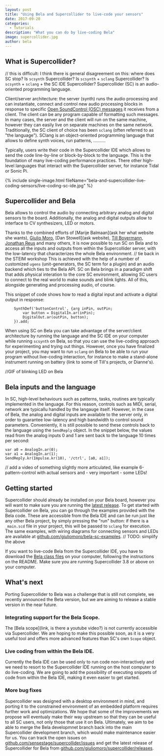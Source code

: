 ```yaml
---
layout: post
title: "Using Bela and Supercollider to live-code your sensors"
date: 2017-09-20
categories:
  - Tutorials
description: "What you can do by live-coding Bela"
image: supercollider.jpg
author: bela
---
```

 
## What is Supercollider?

// this is difficult: I think there is general disagreement on this: where does SC stop? Is `scsynth` Supercollider? Is `scsynth` + `sclang` Supercollider? Is `scsynth` + `sclang` + the SC IDE Supercollider?
Supercollider (SC) is an audio-oriented programming language. 

Client/server architecture: the server (synth) runs the audio processing and can instantiate, connect and control new audio processing blocks in response to specific [Open SoundControl (OSC) messages]("https://en.wikipedia.org/wiki/Open_Sound_Control") it receives from a client.
The client can be any program capable of formatting such messages.
In many cases, the server and the client will run on the same machine, however they can easily live on separate machines on the same network.
Traditionally, the SC client of choice has been `sclang` (often referred to as "the language").
SClang is an object-oriented programming language that allows to define synth voices, run patterns, ..........

Typically, users write their code in the Supercollider IDE which allows to send the code line-by-line or block-by-block to the language.
This is the foundation of many live-coding performance practices.
There other high-level languages that interact with the Supercollider server, for instance Tidal or Sonic Pi.

{% include single-image.html fileName="bela-and-supercollider-live-coding-sensors/live-coding-sc-ide.jpg" %}

## Supercollider and Bela

Bela allows to control the audio by connecting arbitrary analog and digital sensors to the board.
Additionally, the analog and digital outputs allow to interface to CV synthesizers, LED or motors.

Thanks to the combined efforts of [Marije Balmaan](ask her what website she wants), [Giulio Moro](https://github.com/giuliomoro), [Dan Stowell](ask website), [Till Bovermann](website), [Jonathan Reus](website) and many others, it is now possible to run SC on Bela and to access all the inputs and outputs from within the Supercollider server, with the low-latency that characterizes the whole Bela environment.
// tie back in the STEIM workshop
This is achieved with the help of a number of customized `ugens` (unit-generators, the SC term for a plugin) and an audio backend which ties to the Bela API.
SC on Bela brings in a paradigm shift that adds physical interation to the core SC environment, allowing SC users to connect to the real world to make sounds and blink lights.
All of this, alongside generating and processing audio, of course.

This snippet of code shows how to read a digital input and activate a digital output in response:

```supercollider
	SynthDef('buttonControl', {arg inPin, outPin;
		var button = DigitalIn.ar(inPin);
		DigitalOut.ar(outPin, button);
	}).add;	
```

When using SC on Bela you can take advantage of the server/client architecture by running the language and the SC IDE on your computer while running `scsynth` on Bela, so that you can use the live-coding approach for experimenting and trying out things.
However, once you have finalized your project, you may want to run `sclang` on Bela to be able to run your program without live-coding interaction, for instance to make a stand-alone instrument running on battery (link to some of Till's projects, or Dianne's).

//GIF of blinking LED on Bela

## Bela inputs and the language

In SC, high-level behaviours such as patterns, tasks, routines are typically implemented in the language.
For this reason, controls such as MIDI, serial, network are typicallu handled by the langauge itself.
However, in the case of Bela, the analog and digital inputs are available to the server only, in order to guarantee low-latency and high bandwidth to control sound parameters.
Conveniently, it is still possible to send these controls back to the language using the `SendReply` object.
In the snippet below, the values read from the analog inputs 0 and 1 are sent back to the language 10 times per second:

```supercollider
var a0 = AnalogIn.ar(0);
var a1 = AnalogIn.ar(1);
SendReply.kr(Impulse.kr(10), '/ctrl', [a0, a1]);
```

// add a video of something slightly more articulated, like example 6-pattern-control with actual sensors and - very important - some LEDs!

## Getting started

Supercollider should already be installed on your Bela board, however you will want to make sure you are running the [latest release](https://github.com/giuliomoro/supercollider/releases).
To get started with Supercollider on Bela, you can go through the examples provided with the Bela code.
These are accessible from the Bela IDE and can be run just like any other Bela project, by simply pressing the "run" button: if there is a `_main.scd` file in your project, this will be passed to `sclang` for execution.
The same examples, with wiring diagrams for connecting sensors and LEDs are available at [github.com/giuliomoro/bela-sc-examples](https://github.com/giuliomoro/bela-sc-examples).
// TODO: simplify the above

If you want to live-code Bela from the Supercollider IDE, you have to download the [Bela class files](https:/github.com/sensestage/bela-remote) on your computer, following the instructions on the README.
Make sure you are running Supercollider 3.8 or above on your computer.

## What's next

Porting Supercollider to Bela was a challenge that is still not complete, we recently announced the Beta version, but we are aiming to release a stable version in the near future.

### Integrating support for the Bela Scope.

The [Bela scope](link, is there a youtube video?) is not currently accessible via Supercollider.
We are hoping to make this possible soon, as it is a very useful tool and offers more advanced features than SC's own `Scope` object.

### Live coding from within the Bela IDE.

Currently the Bela IDE can be used only to run code non-interactively and we need to resort to the Supercollider IDE running on the host computer to do live-coding.
We are going to add the possibility of executing snippets of code from within the Bela IDE, making it even easier to get started.

### More bug fixes

Supercollider was designed with a desktop environment in mind, and porting it to the constrained environment of an embedded platform requires further work and optimizations.
We hope that some of the improvements we propose will eventualy make their way upstream so that they can be useful to all SC users, not only those that use it on Bela.
Ultimately, we aim to be able to merge the Bela developmnet branch back into the main Supercollider development branch, which would make maintenance easier for us.
You can track the open issues on [github.com/sensestage/supercollider/issues](https://github.com/sensestage/supercollider/issues) and get the latest release of Supercollider for Bela from [github.com/giuliomoro/supercollider/releases](https://github.com/giuliomoro/supercollider/releases).


